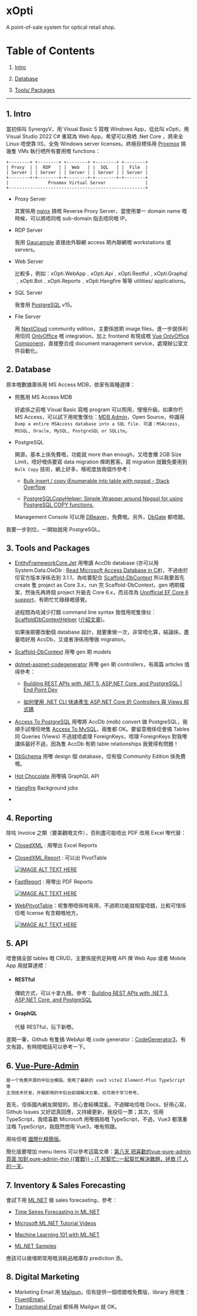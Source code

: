 # xOpti

A point-of-sale system for optical retail shop.

# Table of Contents

1. [Intro](#1-intro)

2. [Database](#2-database)

3. [Tools/ Packages](#3-tools_and_packages)

---

## 1. Intro

當初係叫 SynergyV，用 Visual Basic 5 寫嘅 Windows App，從此叫 xOpti，用 Visual Studio 2022 C# 重寫為 Web App，希望可以用哂 .Net Core ，將來全 Linux 唔使靠 IIS，全免 Windows server licenses。終極目標係用 [Proxmox](https://www.proxmox.com/en/) 搞幾隻 VMs 執行哂所有要用嘅 functions：

```textile
+--------+ +--------+ +--------+ +--------+ +--------+
| Proxy  | |  RDP   | |  Web   | |  SQL   | |  File  |
| Server | | Server | | Server | | Server | | Server |
+--------+-+--------+-+--------+-+--------+-+--------+
|               Proxmox Virtual Server               |
+----------------------------------------------------+
```

* Proxy Server
  
  其實係用 [nginx](https://nginx.com/) 搞嘅 Reverse Proxy Server，當使用單一 domain name 嘅時候，可以將唔同嘅 sub-domain 指去唔同嘅 IP。

* RDP Server
  
  我用 [Gaucamole](https://guacamole.apache.org/) 直接由外聯網 access 啲內聯網嘅 workstations 或 servers。

* Web Server
  
  比較多，例如：xOpti.WebApp﹑xOpti.Api﹑xOpti.Restful﹑xOpti.Graphql﹑xOpti.Bot﹑xOpti.Reports﹑xOpti.Hangfire 等等 utilities/ applications。

* SQL Server
  
  我會用 [PostgreSQL](https://www.postgresql.org/) v15。

* File Server
  
  用 [NextCloud](https://nextcloud.com/) community edition，主要係放啲 image files，進一步就係利用佢同 [OnlyOffice](https://www.onlyoffice.com/) 嘅 integration，加上 frontend 有現成嘅  [Vue OnlyOffice Component](https://api.onlyoffice.com/editors/vue)，直接整合成 document management service，處理辦公室文件自動化。

## 2. Database

原本嘅數據庫係用 MS Access MDB，依家有兩種選擇：

* 照舊用 MS Access MDB
  
  好處係之前嘅 Visual Basic 寫嘅 program 可以照用，慢慢升級。如果你冇 MS Access，可以試下用呢隻傢伙：[MDB Admin](https://sourceforge.net/projects/mdbadmin/)，Open Source，仲識得 ```Dump a entire MSAccess database into a SQL file. 可選：MSAccess, MSSQL, Oracle, MySQL, PostgreSQL or SQLite```。

* PostgreSQL
  
  開源，基本上係免費嘅，功能就 more than enough，又唔會爆 2GB Size Limit，唔好嘅係要寫 data migration 俾啲舊客。寫 migration 就難免要用到 ```Bulk Copy``` 技術，網上好多，喺呢度放兩個作參考：
  
  * [Bulk insert / copy iEnumerable into table with npgsql - Stack Overflow](https://stackoverflow.com/questions/65687071/bulk-insert-copy-ienumerable-into-table-with-npgsql)
  
  * [PostgreSQLCopyHelper: Simple Wrapper around Npgsql for using PostgreSQL COPY functions.](https://github.com/PostgreSQLCopyHelper/PostgreSQLCopyHelper)
  
  Management Console 可以用 [DBeaver](https://dbeaver.io/download/)，免費嘅。另外，[DbGate](https://dbgate.org/) 都唔錯。 

我要一步到位，一開始就用 PostgreSQL。

## 3. Tools and Packages

* [EntityFrameworkCore.Jet](https://github.com/bubibubi/EntityFrameworkCore.Jet)
  用嚟讀 AccDb database (亦可以用 System.Data.OleDb : [Read Microsoft Access Database in C#](https://www.c-sharpcorner.com/article/read-microsoft-access-database-in-C-Sharp/))，不過由於佢官方版本淨係去到 3.1.1，為咗要配合 [Scaffold-DbContext](https://www.entityframeworktutorial.net/efcore/create-model-for-existing-database-in-ef-core.aspx) 所以我要首先 create 隻 project as Core 3.x，run 完 Scaffold-DbContext，gen 哂啲檔案，然後先再將個 project 升級去 Core 6.x，而且改為 [Unofficial EF Core 6 support](https://github.com/bubibubi/EntityFrameworkCore.Jet/issues/111)，有啲忙忙碌碌嘅感覺。
  
  過程間為咗減少打錯 command line syntax 我借用呢隻傢伙：[ScaffoldDbContextHelper](https://github.com/karenpayneoregon/ScaffoldDbContextHelper) ([介紹文章](https://social.technet.microsoft.com/wiki/contents/articles/53258.windows-forms-entity-framework-core-reverse-engineering-databases.aspx?fbclid=IwAR3AJK-vxEfKLnA-9-jinLHw9MKWAggM-zqW5vobhH1za_703bGyy2sBNEU))。
  
  如果後期要改動個 database 設計，就要重做一次，非常唔化算，結論係，盡量唔好用 AccDb，又或者淨係用嚟做 migration。

* [Scaffold-DbContext](https://www.entityframeworktutorial.net/efcore/create-model-for-existing-database-in-ef-core.aspx)
  用嚟 gen 啲 models

* [dotnet-aspnet-codegenerator](https://learn.microsoft.com/en-us/aspnet/core/fundamentals/tools/dotnet-aspnet-codegenerator)
  用嚟 gen 啲 controllers，有兩篇 articles 值得參考：
  
  * [Building REST APIs with .NET 5, ASP.NET Core, and PostgreSQL | End Point Dev](https://www.endpointdev.com/blog/2021/07/dotnet-5-web-api/#table-of-contents)  
  
  * [如何使用 .NET CLI 快速產生 ASP․NET Core 的 Controllers 與 Views 程式碼](https://blog.miniasp.com/post/2020/09/09/Create-Controller-and-Views-with-dotnet-aspnet-codegenerator)

* [Access To PostgreSQL](https://www.bullzip.com/products/a2p/info.php)
  用嚟將 AccDb (mdb) convert 做 PostgreSQL，我順手試埋佢哋隻 [Access To MySQL](https://www.bullzip.com/products/a2m/info.php)，兩隻都 OK。要留意嘅係佢會搞 Tables 同 Queries (Views) 不過就唔處理 ForeignKeys，唔理 ForeignKeys 對我嚟講係最好不過，因為隻 AccDb 有啲 table relationships 我覺得有問題！

* [DbSchema](https://dbschema.com/)
  用嚟 design 個 database，佢有個 Community Edition 係免費嘅。

* [Hot Chocolate](https://chillicream.com/docs/hotchocolate)
  用嚟搞 GraphQL API

* [Hangfire](https://www.hangfire.io/)
  Background jobs

* 

## 4. Reporting

除咗 Invoice 之類（要美觀嘅文件），否則盡可能唔出 PDF 改用 Excel 嚟代替：

* [ClosedXML](https://github.com/ClosedXML/ClosedXML) : 用嚟出 Excel Reports

* [ClosedXML.Report](https://github.com/ClosedXML/ClosedXML.Report) : 可以出 PivotTable
  
  [![IMAGE ALT TEXT HERE](https://img.youtube.com/vi/NzxoR8PhRpA/0.jpg)](https://www.youtube.com/watch?v=NzxoR8PhRpA)

* [FastReport](https://fastreports.github.io/FastReport.Documentation/) : 用嚟出 PDF Reports
  
  [![IMAGE ALT TEXT HERE](https://img.youtube.com/vi/_9d48KLVIQM/0.jpg)](https://www.youtube.com/watch?v=_9d48KLVIQM)

* [WebPitvotTable](https://webpivottable.com/)：呢隻嘢唔係咁易用，不過啲功能就相當唔錯，比較可惜係佢嘅 license 有含糊嘅地方。
  
  [![IMAGE ALT TEXT HERE](https://img.youtube.com/vi/H4Sc5KQdvbA/0.jpg)](https://www.youtube.com/watch?v=H4Sc5KQdvbA)

## 5. API

唔會搞全部 tables 嘅 CRUD，主要係提供足夠嘅 API 俾 Web App 或者 Mobile App 用就算達標：

* #### RESTful
  
  傳統方式，可以十拿九穩。參考：[Building REST APIs with .NET 5, ASP.NET Core, and PostgreSQL](https://www.endpointdev.com/blog/2021/07/dotnet-5-web-api/)

* #### GraphQL
  
  代替 RESTful，玩下新嘢。　

差開一筆，Github 有隻搞 WebApi 嘅 code generator：[CodeGenerator3](https://github.com/capesean/codegenerator3)，有文有路，有時間嘅話可以參考一下。

## 6. [Vue-Pure-Admin](https://github.com/xiaoxian521/vue-pure-admin)

```context
是一个免费开源的中后台模版。使用了最新的 vue3 vite2 Element-Plus TypeScript 等
主流技术开发，开箱即用的中后台前端解决方案，也可用于学习参考。
```

首先，佢係國內網友開發的，担心會結構混亂，不過睇咗佢嘅 Docs，好用心寫，Github Issues 又好認真回應，又持續更新，我投佢一票；其次，佢用 TypeScript，我唔喜歡 Microsoft 用嚟搞局嘅 TypeScript，不過，Vue3 都落重注喺 TypeScript，我既然想用 Vue3，唯有照跟。

用咗佢嘅 [國際化精簡版](https://github.com/xiaoxian521/pure-admin-thin/tree/i18n)。

簡化版要增加 menu items 可以參考這篇文章：[第八天 把喜歡的vue-pure-admin頁面 加到 pure-admin-thin {{實戰}} - iT 邦幫忙::一起幫忙解決難題，拯救 IT 人的一天](https://ithelp.ithome.com.tw/articles/10296371)。

## 7. Inventory & Sales Forecasting

會試下用 [ML.NET](https://dotnet.microsoft.com/en-us/apps/machinelearning-ai/ml-dotnet) 做 sales forecasting，參考：

* [Time Seires Forecasting in ML.NET](https://www.youtube.com/watch?v=D94VdQluNZQ)

* [Microsoft ML.NET Tutorial Videos](https://www.youtube.com/watch?v=X0DQjfW09kA&list=PLdo4fOcmZ0oUDTvk5XMNues09FnuB_D0u&t=2s)

* [Machine Learning 101 with ML.NET](https://www.todaysoftmag.com/article/3286/machine-learning-101-with-microsoft-ml-net-part-1-3)

* [ML.NET Samples](https://github.com/dotnet/machinelearning-samples)

應該可以做埋啲常用嘅消耗品嘅庫存 prediction 添。

## 8. Digital Marketing

* Marketing Email 用 [Mailgun](https://www.mailgun.com/pricing/)，佢有提供一個唔錯嘅免費版，library 用呢隻：[FluentEmail](https://github.com/lukencode/FluentEmail)。
* [Transactional Email](https://blog.hubspot.com/customers/difference-between-transactional-and-marketing-email) 都係用 Mailgun 就 OK。
